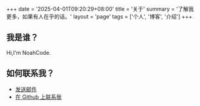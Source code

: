 +++
date = '2025-04-01T09:20:29+08:00'
title = '关于'
summary = '了解我更多，如果有人在乎的话。'
layout = 'page'
tags = ['个人', '博客', '介绍']
+++

## 我是谁？

Hi,I'm NoahCode.

## 如何联系我？

- [发送邮件](mailto:noahcodegg@gmail.com)
- [在 Github 上联系我](https://github.com/NoahCodeGG)

